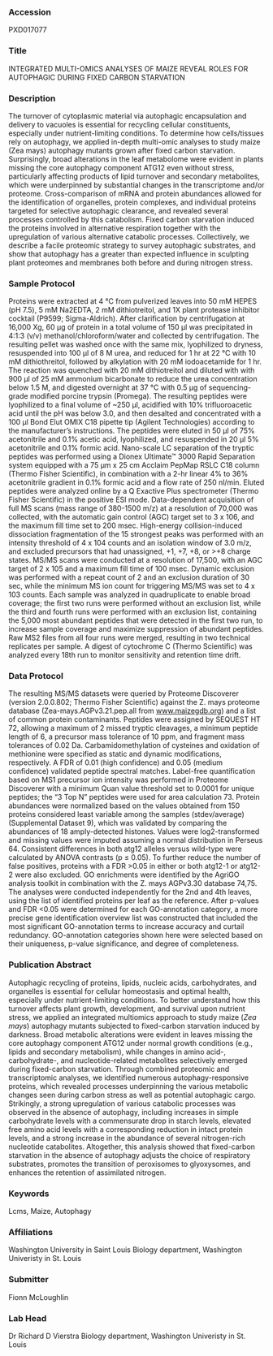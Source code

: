 ### Accession
PXD017077

### Title
INTEGRATED MULTI-OMICS ANALYSES OF MAIZE REVEAL ROLES FOR AUTOPHAGIC DURING FIXED CARBON STARVATION

### Description
The turnover of cytoplasmic material via autophagic encapsulation and delivery to vacuoles is essential for recycling cellular constituents, especially under nutrient-limiting conditions.  To determine how cells/tissues rely on autophagy, we applied in-depth multi-omic analyses to study maize (Zea mays) autophagy mutants grown after fixed carbon starvation.  Surprisingly, broad alterations in the leaf metabolome were evident in plants missing the core autophagy component ATG12 even without stress, particularly affecting products of lipid turnover and secondary metabolites, which were underpinned by substantial changes in the transcriptome and/or proteome.  Cross-comparison of mRNA and protein abundances allowed for the identification of organelles, protein complexes, and individual proteins targeted for selective autophagic clearance, and revealed several processes controlled by this catabolism.  Fixed carbon starvation induced the proteins involved in alternative respiration together with the upregulation of various alternative catabolic processes. Collectively, we describe a facile proteomic strategy to survey autophagic substrates, and show that autophagy has a greater than expected influence in sculpting plant proteomes and membranes both before and during nitrogen stress.

### Sample Protocol
Proteins were extracted at 4 °C from pulverized leaves into 50 mM HEPES (pH 7.5), 5 mM Na2EDTA, 2 mM dithiotreitol, and 1X plant protease inhibitor cocktail (P9599; Sigma-Aldrich).  After clarification by centrifugation at 16,000 Xg, 60 µg of protein in a total volume of 150 µl was precipitated in 4:1:3 (v/v) methanol/chloroform/water and collected by centrifugation.  The resulting pellet was washed once with the same mix, lyophilized to dryness, resuspended into 100 µl of 8 M urea, and reduced for 1 hr at 22 °C with 10 mM dithiothreitol, followed by alkylation with 20 mM iodoacetamide for 1 hr.  The reaction was quenched with 20 mM dithiotreitol and diluted with with 900 µl of 25 mM ammonium bicarbonate to reduce the urea concentration below 1.5 M, and digested overnight at 37 °C with 0.5 µg of sequencing-grade modified porcine trypsin (Promega).  The resulting peptides were lyophilized to a final volume of ~250 µl, acidified with 10% trifluoroacetic acid until the pH was below 3.0, and then desalted and concentrated with a 100 µl Bond Elut OMIX C18 pipette tip (Agilent Technologies) according to the manufacturer’s instructions.  The peptides were eluted in 50 µl of 75% acetonitrile and 0.1% acetic acid, lyophilized, and resuspended in 20 µl 5% acetonitrile and 0.1% formic acid.  Nano-scale LC separation of the tryptic peptides was performed using a Dionex Ultimate™ 3000 Rapid Separation system equipped with a 75 µm x 25 cm Acclaim PepMap RSLC C18 column (Thermo Fisher Scientific), in combination with a 2-hr linear 4% to 36% acetonitrile gradient in 0.1% formic acid and a flow rate of 250 nl/min.  Eluted peptides were analyzed online by a Q Exactive Plus spectrometer (Thermo Fisher Scientific) in the positive ESI mode.  Data-dependent acquisition of full MS scans (mass range of 380-1500 m/z) at a resolution of 70,000 was collected, with the automatic gain control (AGC) target set to 3 x 106, and the maximum fill time set to 200 msec.  High-energy collision-induced dissociation fragmentation of the 15 strongest peaks was performed with an intensity threshold of 4 x 104 counts and an isolation window of 3.0 m/z, and excluded precursors that had unassigned, +1, +7, +8, or >+8 charge states.  MS/MS scans were conducted at a resolution of 17,500, with an AGC target of 2 x 105 and a maximum fill time of 100 msec.  Dynamic exclusion was performed with a repeat count of 2 and an exclusion duration of 30 sec, while the minimum MS ion count for triggering MS/MS was set to 4 x 103 counts.  Each sample was analyzed in quadruplicate to enable broad coverage; the first two runs were performed without an exclusion list, while the third and fourth runs were performed with an exclusion list, containing the 5,000 most abundant peptides that were detected in the first two run, to increase sample coverage and maximize suppression of abundant peptides.  Raw MS2 files from all four runs were merged, resulting in two technical replicates per sample.  A digest of cytochrome C (Thermo Scientific) was analyzed every 18th run to monitor sensitivity and retention time drift.

### Data Protocol
The resulting MS/MS datasets were queried by Proteome Discoverer (version 2.0.0.802; Thermo Fisher Scientific) against the Z. mays proteome database (Zea-mays.AGPv3.21.pep.all from www.maizegdb.org) and a list of common protein contaminants.  Peptides were assigned by SEQUEST HT 72, allowing a maximum of 2 missed tryptic cleavages, a minimum peptide length of 6, a precursor mass tolerance of 10 ppm, and fragment mass tolerances of 0.02 Da.  Carbamidomethylation of cysteines and oxidation of methionine were specified as static and dynamic modifications, respectively.  A FDR of 0.01 (high confidence) and 0.05 (medium confidence) validated peptide spectral matches.  Label-free quantification based on MS1 precursor ion intensity was performed in Proteome Discoverer with a minimum Quan value threshold set to 0.0001 for unique peptides; the “3 Top N” peptides were used for area calculation 73.  Protein abundances were normalized based on the values obtained from 150 proteins considered least variable among the samples (stdev/average) (Supplemental Dataset 9), which was validated by comparing the abundances of 18 amply-detected histones.  Values were log2-transformed and missing values were imputed assuming a normal distribution in Perseus 64.  Consistent differences in both atg12 alleles versus wild-type were calculated by ANOVA contrasts (p ≤ 0.05).  To further reduce the number of false positives, proteins with a FDR >0.05 in either or both atg12-1 or atg12-2 were also excluded.   GO enrichments were identified by the AgriGO analysis toolkit in combination with the Z. mays AGPv3.30 database 74,75.  The analyses were conducted independently for the 2nd and 4th leaves, using the list of identified proteins per leaf as the reference.  After p-values and FDR <0.05 were determined for each GO-annotation category, a more precise gene identification overview list was constructed that included the most significant GO-annotation terms to increase accuracy and curtail redundancy.  GO-annotation categories shown here were selected based on their uniqueness, p-value significance, and degree of completeness.

### Publication Abstract
Autophagic recycling of proteins, lipids, nucleic acids, carbohydrates, and organelles is essential for cellular homeostasis and optimal health, especially under nutrient-limiting conditions. To better understand how this turnover affects plant growth, development, and survival upon nutrient stress, we applied an integrated multiomics approach to study maize (<i>Zea mays</i>) autophagy mutants subjected to fixed-carbon starvation induced by darkness. Broad metabolic alterations were evident in leaves missing the core autophagy component ATG12 under normal growth conditions (e.g., lipids and secondary metabolism), while changes in amino acid-, carbohydrate-, and nucleotide-related metabolites selectively emerged during fixed-carbon starvation. Through combined proteomic and transcriptomic analyses, we identified numerous autophagy-responsive proteins, which revealed processes underpinning the various metabolic changes seen during carbon stress as well as potential autophagic cargo. Strikingly, a strong upregulation of various catabolic processes was observed in the absence of autophagy, including increases in simple carbohydrate levels with a commensurate drop in starch levels, elevated free amino acid levels with a corresponding reduction in intact protein levels, and a strong increase in the abundance of several nitrogen-rich nucleotide catabolites. Altogether, this analysis showed that fixed-carbon starvation in the absence of autophagy adjusts the choice of respiratory substrates, promotes the transition of peroxisomes to glyoxysomes, and enhances the retention of assimilated nitrogen.

### Keywords
Lcms, Maize, Autophagy

### Affiliations
Washington University in Saint Louis
Biology department, Washington Univeristy in St. Louis

### Submitter
Fionn McLoughlin

### Lab Head
Dr Richard D Vierstra
Biology department, Washington Univeristy in St. Louis


